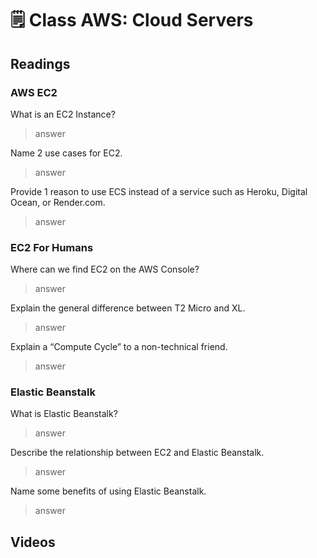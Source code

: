 # 🗒️ Class AWS: Cloud Servers

## Readings

### AWS EC2

What is an EC2 Instance?
  > answer
  
Name 2 use cases for EC2.
  > answer
  
Provide 1 reason to use ECS instead of a service such as Heroku, Digital Ocean, or Render.com.
  > answer
  
### EC2 For Humans

Where can we find EC2 on the AWS Console?
  > answer
  
Explain the general difference between T2 Micro and XL.
  > answer
  
Explain a “Compute Cycle” to a non-technical friend.
  > answer
  
### Elastic Beanstalk

What is Elastic Beanstalk?
  > answer
  
Describe the relationship between EC2 and Elastic Beanstalk.
  > answer
  
Name some benefits of using Elastic Beanstalk.
  > answer
  

## Videos
